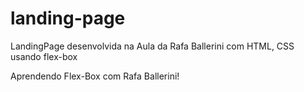 # landing-page
 LandingPage desenvolvida na Aula da Rafa Ballerini com HTML, CSS  usando flex-box

 Aprendendo Flex-Box com Rafa Ballerini!

